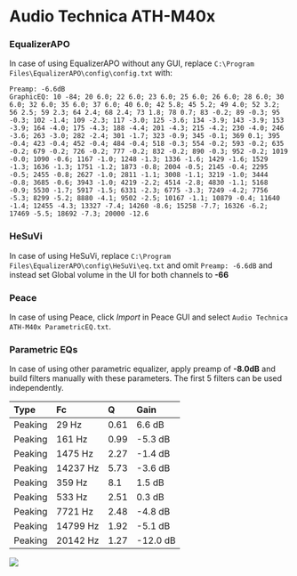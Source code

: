 # Audio Technica ATH-M40x

### EqualizerAPO
In case of using EqualizerAPO without any GUI, replace `C:\Program Files\EqualizerAPO\config\config.txt`
with:
```
Preamp: -6.6dB
GraphicEQ: 10 -84; 20 6.0; 22 6.0; 23 6.0; 25 6.0; 26 6.0; 28 6.0; 30 6.0; 32 6.0; 35 6.0; 37 6.0; 40 6.0; 42 5.8; 45 5.2; 49 4.0; 52 3.2; 56 2.5; 59 2.3; 64 2.4; 68 2.4; 73 1.8; 78 0.7; 83 -0.2; 89 -0.3; 95 -0.3; 102 -1.4; 109 -2.3; 117 -3.0; 125 -3.6; 134 -3.9; 143 -3.9; 153 -3.9; 164 -4.0; 175 -4.3; 188 -4.4; 201 -4.3; 215 -4.2; 230 -4.0; 246 -3.6; 263 -3.0; 282 -2.4; 301 -1.7; 323 -0.9; 345 -0.1; 369 0.1; 395 -0.4; 423 -0.4; 452 -0.4; 484 -0.4; 518 -0.3; 554 -0.2; 593 -0.2; 635 -0.2; 679 -0.2; 726 -0.2; 777 -0.2; 832 -0.2; 890 -0.3; 952 -0.2; 1019 -0.0; 1090 -0.6; 1167 -1.0; 1248 -1.3; 1336 -1.6; 1429 -1.6; 1529 -1.3; 1636 -1.3; 1751 -1.2; 1873 -0.8; 2004 -0.5; 2145 -0.4; 2295 -0.5; 2455 -0.8; 2627 -1.0; 2811 -1.1; 3008 -1.1; 3219 -1.0; 3444 -0.8; 3685 -0.6; 3943 -1.0; 4219 -2.2; 4514 -2.8; 4830 -1.1; 5168 -0.9; 5530 -1.7; 5917 -1.5; 6331 -2.3; 6775 -3.3; 7249 -4.2; 7756 -5.3; 8299 -5.2; 8880 -4.1; 9502 -2.5; 10167 -1.1; 10879 -0.4; 11640 -1.4; 12455 -4.3; 13327 -7.4; 14260 -8.6; 15258 -7.7; 16326 -6.2; 17469 -5.5; 18692 -7.3; 20000 -12.6
```

### HeSuVi
In case of using HeSuVi, replace `C:\Program Files\EqualizerAPO\config\HeSuVi\eq.txt` and omit `Preamp:
-6.6dB` and instead set Global volume in the UI for both channels to **-66**

### Peace
In case of using Peace, click *Import* in Peace GUI and select `Audio Technica ATH-M40x ParametricEQ.txt`.

### Parametric EQs
In case of using other parametric equalizer, apply preamp of **-8.0dB** and build filters manually with
these parameters. The first 5 filters can be used independently.

| Type    | Fc       |    Q | Gain     |
|:--------|:---------|:-----|:---------|
| Peaking | 29 Hz    | 0.61 | 6.6 dB   |
| Peaking | 161 Hz   | 0.99 | -5.3 dB  |
| Peaking | 1475 Hz  | 2.27 | -1.4 dB  |
| Peaking | 14237 Hz | 5.73 | -3.6 dB  |
| Peaking | 359 Hz   | 8.1  | 1.5 dB   |
| Peaking | 533 Hz   | 2.51 | 0.3 dB   |
| Peaking | 7721 Hz  | 2.48 | -4.8 dB  |
| Peaking | 14799 Hz | 1.92 | -5.1 dB  |
| Peaking | 20142 Hz | 1.27 | -12.0 dB |

![](https://raw.githubusercontent.com/jaakkopasanen/AutoEq/master/results/oratory1990/harman_over-ear_2018/Audio%20Technica%20ATH-M40x/Audio%20Technica%20ATH-M40x.png)